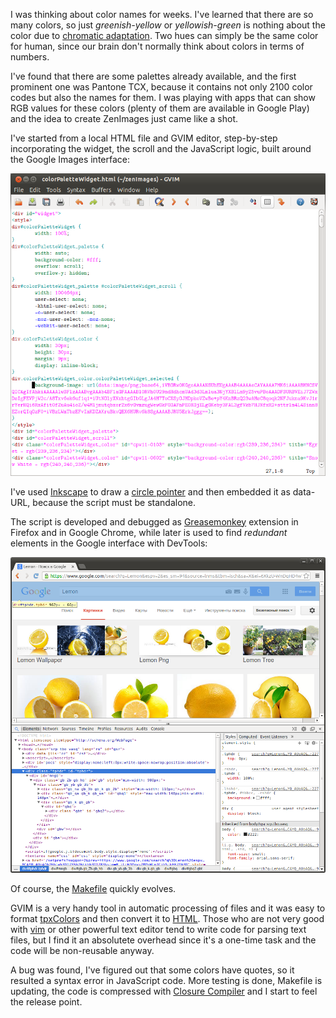 I was thinking about color names for weeks. I've learned that there are so many colors, so just _greenish-yellow_ or _yellowish-green_ is nothing about the color due to [chromatic adaptation](http://en.wikipedia.org/wiki/Chromatic_adaptation). Two hues can simply be the same color for human, since our brain don't normally think about colors in terms of numbers. 

I've found that there are some palettes already available, and the first prominent one was Pantone TCX, because it contains not only 2100 color codes but also the names for them. I was playing with apps that can show RGB values for these colors (plenty of them are available in Google Play) and the idea to create ZenImages just came like a shot.

I've started from a local HTML file and GVIM editor, step-by-step incorporating the widget, the scroll and the JavaScript logic, built around the Google Images interface:

![GVIM](../project_images/gvim.png?raw=true)

I've used [Inkscape](http://www.inkscape.org/) to draw a [circle pointer](https://github.com/zenimages/devart-template/blob/master/project_code/selectedColor.png) and then embedded it as data-URL, because the script must be standalone.

The script is developed and debugged as [Greasemonkey](https://addons.mozilla.org/en-US/firefox/addon/greasemonkey/) extension in Firefox and in Google Chrome, while later is used to find _redundant_ elements in the Google interface with DevTools:

![DevTools](../project_images/devtools.png?raw=true)

Of course, the [Makefile](https://github.com/zenimages/devart-template/blob/master/project_code/Makefile) quickly evolves.

GVIM is a very handy tool in automatic processing of files and it was easy to format [tpxColors](https://github.com/zenimages/devart-template/blob/master/project_code/tpxColors) and then convert it to [HTML](https://github.com/zenimages/devart-template/blob/master/project_code/tpxColors.html). Those who are not very good with [vim](http://www.vim.org/) or other powerful text editor tend to write code for parsing text files, but I find it an absolutete overhead since it's a one-time task and the code will be non-reusable anyway.

A bug was found, I've figured out that some colors have quotes, so it resulted a syntax error in JavaScript code. More testing is done, Makefile is updating, the code is compressed with [Closure Compiler](http://closure-compiler.appspot.com/home) and I start to feel the release point.
